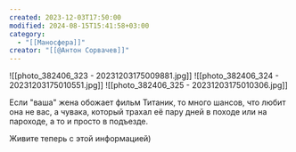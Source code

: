 ```yaml
---
created: 2023-12-03T17:50:00
modified: 2024-08-15T15:41:58+03:00
category:
  - "[[Маносфера]]"
creator: "[[@Антон Сорвачев]]"
---
```


![[photo_382406_323 - 20231203175009881.jpg]]
![[photo_382406_324 - 20231203175010551.jpg]]
![[photo_382406_325 - 20231203175010306.jpg]]

Если "ваша" жена обожает фильм Титаник, то много шансов, что любит она не вас, а чувака, который трахал её пару дней в походе или на пароходе, а то и просто в подъезде. 

Живите теперь с этой информацией)
